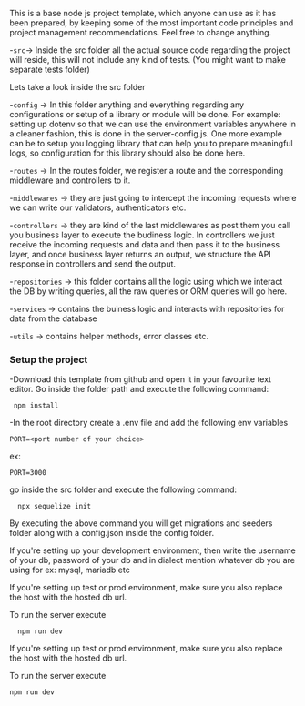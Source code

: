 This is a base node js project template, which anyone can use as it has been prepared, by keeping some of the most important code principles and project management recommendations. Feel free to change anything.

-`src`-> Inside the src folder all the actual source code regarding the project will reside, this will not include any kind of tests. (You might want to make separate tests folder)

Lets take a look inside the src folder

-`config` -> In this folder anything and everything regarding any configurations or setup of a library or module will be done. For example: setting up dotenv so that we can use the environment variables anywhere in a cleaner fashion, this is done in the server-config.js. One more example can be to setup you logging library that can help you to prepare meaningful logs, so configuration for this library should also be done here.

-`routes` -> In the routes folder, we register a route and the corresponding middleware and controllers to it.

-`middlewares` -> they are just going to intercept the incoming requests where we can write our validators, authenticators etc.

-`controllers` -> they are kind of the last middlewares as post them you call you business layer to execute the budiness logic. In controllers we just receive the incoming requests and data and then pass it to the business layer, and once business layer returns an output, we structure the API response in controllers and send the output.

-`repositories` -> this folder contains all the logic using which we interact the DB by writing queries, all the raw queries or ORM queries will go here.

-`services` -> contains the buiness logic and interacts with repositories for data from the database

-`utils` -> contains helper methods, error classes etc.

### Setup the project
-Download this template from github and open it in your favourite text editor.
Go inside the folder path and execute the following command:
```
 npm install
```
-In the root directory create a .env file and add the following env variables

    PORT=<port number of your choice>
ex:

    PORT=3000
go inside the src folder and execute the following command:
```
  npx sequelize init
```
By executing the above command you will get migrations and seeders folder along with a config.json inside the config folder.

If you're setting up your development environment, then write the username of your db, password of your db and in dialect mention whatever db you are using for ex: mysql, mariadb etc

If you're setting up test or prod environment, make sure you also replace the host with the hosted db url.

To run the server execute
```
  npm run dev
```

If you're setting up test or prod environment, make sure you also replace the host with the hosted db url.

To run the server execute
```
npm run dev

```